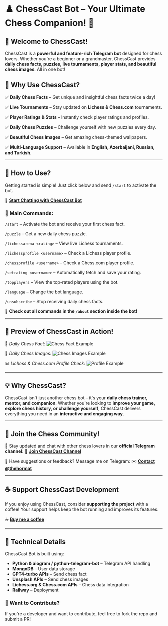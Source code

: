 # ♟️ ChessCast Bot – Your Ultimate Chess Companion! 🎯

## 👋 Welcome to ChessCast!
ChessCast is a **powerful and feature-rich Telegram bot** designed for chess lovers. Whether you're a beginner or a grandmaster, ChessCast provides **daily chess facts, puzzles, live tournaments, player stats, and beautiful chess images**. All in one bot!

## 🚀 **Why Use ChessCast?**
✅ **Daily Chess Facts** – Get unique and insightful chess facts twice a day!

✅ **Live Tournaments** – Stay updated on **Lichess & Chess.com** tournaments.

✅ **Player Ratings & Stats** – Instantly check player ratings and profiles.

✅ **Daily Chess Puzzles** – Challenge yourself with new puzzles every day.

✅ **Beautiful Chess Images** – Get amazing chess-themed wallpapers.

✅ **Multi-Language Support** – Available in **English, Azerbaijani, Russian, and Turkish**.

---

## 📌 **How to Use?**
Getting started is simple! Just click below and send `/start` to activate the bot.

📌 **[Start Chatting with ChessCast Bot](https://t.me/chesscast_bot)**

### 🔹 **Main Commands:**
`/start` – Activate the bot and receive your first chess fact.

`/puzzle` – Get a new daily chess puzzle.

`/lichessarena <rating>` – View live Lichess tournaments.

`/lichessprofile <username>` – Check a Lichess player profile.

`/chessprofile <username>` – Check a Chess.com player profile.

`/setrating <username>` – Automatically fetch and save your rating.

`/topplayers` – View the top-rated players using the bot.

`/language` – Change the bot language.

`/unsubscribe` – Stop receiving daily chess facts.

🔗 **Check out all commands in the `/about` section inside the bot!**

---

## 🎨 **Preview of ChessCast in Action!**

📸 *Daily Chess Fact:*
![Chess Fact Example](https://i.ibb.co/YB9Sk9dX/Screenshot-2025-02-12-at-11-53-48-PM.png)

🧩 *Daily Chess Images:*
![Chess Images Example](https://i.ibb.co/67s1MMwq/Screenshot-2025-02-12-at-11-53-37-PM.png)

📊 *Lichess & Chess.com Profile Check:*
![Profile Example](https://i.ibb.co/4nNgCvRr/Screenshot-2025-02-12-at-11-54-22-PM.png)

---

## 💡 **Why ChessCast?**
ChessCast isn't just another chess bot – it's your **daily chess trainer, mentor, and companion**. Whether you're looking to **improve your game, explore chess history, or challenge yourself**, ChessCast delivers everything you need in an **interactive and engaging way**.

---

## 📢 **Join the Chess Community!**
📢 Stay updated and chat with other chess lovers in our **official Telegram channel:**
📌 **[Join ChessCast Channel](https://t.me/chesscast)**

💬 Have suggestions or feedback? Message me on Telegram:
✉️ **[Contact @thehormat](https://t.me/thehormat)**

---

## ☕ **Support ChessCast Development**
If you enjoy using ChessCast, consider **supporting the project** with a coffee! Your support helps keep the bot running and improves its features.

☕ **[Buy me a coffee](https://buymeacoffee.com/thehormat)**

---

## 🔧 **Technical Details**
ChessCast Bot is built using:
- **Python & aiogram / python-telegram-bot** – Telegram API handling
- **MongoDB** – User data storage
- **GPT4-turbo APIs** – Send chess fact
- **Unsplash APIs** – Send chess images
- **Lichess.org & Chess.com APIs** – Chess data integration
- **Railway** – Deployment

### 📌 **Want to Contribute?**
If you're a developer and want to contribute, feel free to fork the repo and submit a PR!
